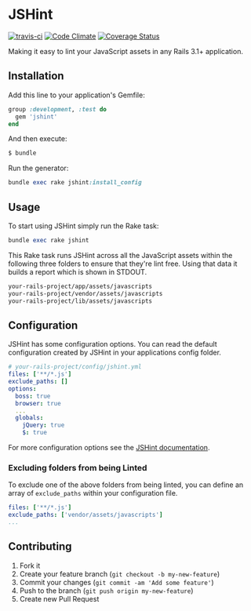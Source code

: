 # JSHint

[![travis-ci](https://api.travis-ci.org/damian/jshint.png)](http://travis-ci.org/#!/damian/jshint)
[![Code Climate](https://codeclimate.com/github/damian/jshint.png)](https://codeclimate.com/github/damian/jshint)
[![Coverage Status](https://coveralls.io/repos/damian/jshint/badge.png?branch=master)](https://coveralls.io/r/damian/jshint?branch=master)

Making it easy to lint your JavaScript assets in any Rails 3.1+ application.

## Installation

Add this line to your application's Gemfile:

```ruby
group :development, :test do
  gem 'jshint'
end
```

And then execute:

```ruby
$ bundle
```

Run the generator:

```ruby
bundle exec rake jshint:install_config
```

## Usage

To start using JSHint simply run the Rake task:

```ruby
bundle exec rake jshint
```

This Rake task runs JSHint across all the JavaScript assets within the following three folders to ensure that they're lint free. Using that data it builds a report which is shown in STDOUT.

```bash
your-rails-project/app/assets/javascripts
your-rails-project/vendor/assets/javascripts
your-rails-project/lib/assets/javascripts
```

## Configuration

JSHint has some configuration options. You can read the default configuration created by JSHint in your applications config folder.

```yaml
# your-rails-project/config/jshint.yml
files: ['**/*.js']
exclude_paths: []
options:
  boss: true
  browser: true
  ...
  globals:
    jQuery: true
    $: true
```
For more configuration options see the [JSHint documentation](http://jshint.com/docs/options/).

### Excluding folders from being Linted

To exclude one of the above folders from being linted, you can define an array of `exclude_paths` within your configuration file.

````yaml
files: ['**/*.js']
exclude_paths: ['vendor/assets/javascripts']
...
````


## Contributing

1. Fork it
2. Create your feature branch (`git checkout -b my-new-feature`)
3. Commit your changes (`git commit -am 'Add some feature'`)
4. Push to the branch (`git push origin my-new-feature`)
5. Create new Pull Request

